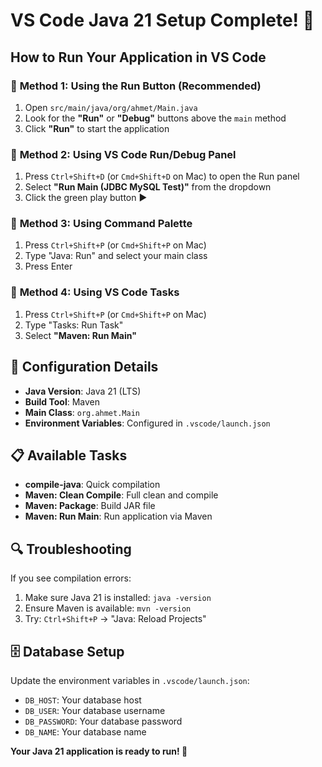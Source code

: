 # VS Code Java 21 Setup Complete! 🎉

## How to Run Your Application in VS Code

### 🚀 **Method 1: Using the Run Button (Recommended)**

1. Open `src/main/java/org/ahmet/Main.java`
2. Look for the **"Run"** or **"Debug"** buttons above the `main` method
3. Click **"Run"** to start the application

### 🚀 **Method 2: Using VS Code Run/Debug Panel**

1. Press `Ctrl+Shift+D` (or `Cmd+Shift+D` on Mac) to open the Run panel
2. Select **"Run Main (JDBC MySQL Test)"** from the dropdown
3. Click the green play button ▶️

### 🚀 **Method 3: Using Command Palette**

1. Press `Ctrl+Shift+P` (or `Cmd+Shift+P` on Mac)
2. Type "Java: Run" and select your main class
3. Press Enter

### 🚀 **Method 4: Using VS Code Tasks**

1. Press `Ctrl+Shift+P` (or `Cmd+Shift+P` on Mac)
2. Type "Tasks: Run Task"
3. Select **"Maven: Run Main"**

## 🔧 **Configuration Details**

- **Java Version**: Java 21 (LTS)
- **Build Tool**: Maven
- **Main Class**: `org.ahmet.Main`
- **Environment Variables**: Configured in `.vscode/launch.json`

## 📋 **Available Tasks**

- **compile-java**: Quick compilation
- **Maven: Clean Compile**: Full clean and compile
- **Maven: Package**: Build JAR file
- **Maven: Run Main**: Run application via Maven

## 🔍 **Troubleshooting**

If you see compilation errors:
1. Make sure Java 21 is installed: `java -version`
2. Ensure Maven is available: `mvn -version`
3. Try: `Ctrl+Shift+P` → "Java: Reload Projects"

## 🗄️ **Database Setup**

Update the environment variables in `.vscode/launch.json`:
- `DB_HOST`: Your database host
- `DB_USER`: Your database username  
- `DB_PASSWORD`: Your database password
- `DB_NAME`: Your database name

**Your Java 21 application is ready to run! 🚀**